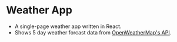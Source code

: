 # Weather App

* A single-page weather app written in React.
* Shows 5 day weather forcast data from [OpenWeatherMap's API](http://openweathermap.org/forecast5).
